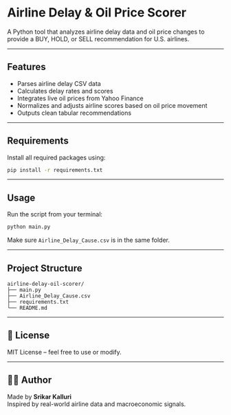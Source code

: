 # Airline Delay & Oil Price Scorer

A Python tool that analyzes airline delay data and oil price changes to provide a BUY, HOLD, or SELL recommendation for U.S. airlines.

---

## Features

- Parses airline delay CSV data  
- Calculates delay rates and scores  
- Integrates live oil prices from Yahoo Finance  
- Normalizes and adjusts airline scores based on oil price movement  
- Outputs clean tabular recommendations  

---

## Requirements

Install all required packages using:

```bash
pip install -r requirements.txt
```

---

## Usage

Run the script from your terminal:

```bash
python main.py
```

Make sure `Airline_Delay_Cause.csv` is in the same folder.

---

## Project Structure

```
airline-delay-oil-scorer/
├── main.py
├── Airline_Delay_Cause.csv
├── requirements.txt
└── README.md
```

---

## 📄 License

MIT License – feel free to use or modify.

---

## 👨‍💻 Author

Made by **Srikar Kalluri**  
Inspired by real-world airline data and macroeconomic signals.
